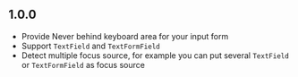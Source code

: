 ## 1.0.0

* Provide Never behind keyboard area for your input form
* Support `TextField` and `TextFormField`
* Detect multiple focus source, for example you can put several `TextField` or `TextFormField` as focus source
